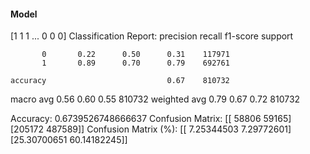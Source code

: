 #### Model
[1 1 1 ... 0 0 0]
Classification Report:
              precision    recall  f1-score   support

           0       0.22      0.50      0.31    117971
           1       0.89      0.70      0.79    692761

    accuracy                           0.67    810732
   macro avg       0.56      0.60      0.55    810732
weighted avg       0.79      0.67      0.72    810732

Accuracy: 0.6739526748666637
Confusion Matrix:
[[ 58806  59165]
 [205172 487589]]
Confusion Matrix (%):
[[ 7.25344503  7.29772601]
 [25.30700651 60.14182245]]
